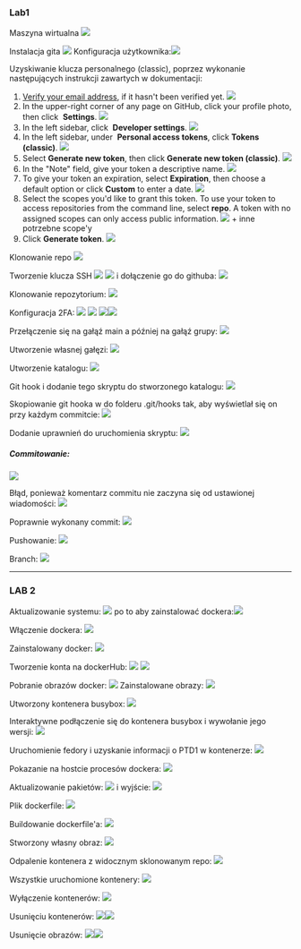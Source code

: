 ### **Lab1**
Maszyna wirtualna
![](images/Pasted%20image%2020250312165842.png)

Instalacja gita
![](images/Pasted%20image%2020250312170259.png)
Konfiguracja użytkownika:![](images/Pasted%20image%2020250313152523.png)

Uzyskiwanie klucza personalnego (classic), poprzez wykonanie następujących instrukcji zawartych w dokumentacji:
1. [Verify your email address](https://docs.github.com/en/account-and-profile/setting-up-and-managing-your-personal-account-on-github/managing-email-preferences/verifying-your-email-address), if it hasn't been verified yet.
    ![](images/Pasted%20image%2020250312171053.png)
2. In the upper-right corner of any page on GitHub, click your profile photo, then click  **Settings**.
    ![](images/Pasted%20image%2020250312171106.png)
3. In the left sidebar, click  **Developer settings**.
    ![](images/Pasted%20image%2020250312171114.png)
4. In the left sidebar, under  **Personal access tokens**, click **Tokens (classic)**.
    ![](images/Pasted%20image%2020250312171129.png)
5. Select **Generate new token**, then click **Generate new token (classic)**.
    ![](images/Pasted%20image%2020250312171153.png)
6. In the "Note" field, give your token a descriptive name.
    ![](images/Pasted%20image%2020250312171411.png)
7. To give your token an expiration, select **Expiration**, then choose a default option or click **Custom** to enter a date.
    ![](images/Pasted%20image%2020250312171437.png)
8. Select the scopes you'd like to grant this token. To use your token to access repositories from the command line, select **repo**. A token with no assigned scopes can only access public information.
    ![](images/Pasted%20image%2020250312171829.png) + inne potrzebne scope'y
9. Click **Generate token**.
![](images/Pasted%20image%2020250312172129.png) 

Klonowanie repo
![](images/Pasted%20image%2020250312173038.png)

Tworzenie klucza SSH
![](images/Pasted%20image%2020250312175304.png)
![](images/Pasted%20image%2020250312175414.png)
i dołączenie go do githuba:
![](images/Pasted%20image%2020250312175643.png)

Klonowanie repozytorium:
![](images/Pasted%20image%2020250312212704.png)

Konfiguracja 2FA:
![](images/Pasted%20image%2020250312212908.png)
![](images/Pasted%20image%2020250312212921.png)
![](images/Pasted%20image%2020250312213057.png)![](images/Pasted%20image%2020250312213145.png)

Przełączenie się na gałąź main a później na gałąź grupy:
![](images/Pasted%20image%2020250312213859.png)

Utworzenie własnej gałęzi:
![](images/Pasted%20image%2020250312214158.png)

Utworzenie katalogu:
![](images/Pasted%20image%2020250312214931.png)

Git hook i dodanie tego skryptu do stworzonego katalogu:
![](images/Pasted%20image%2020250312215615.png)

Skopiowanie git hooka w do folderu .git/hooks tak, aby wyświetlał się on przy każdym commitcie:
![](images/Pasted%20image%2020250312220313.png)

Dodanie uprawnień do uruchomienia skryptu:
![](images/Pasted%20image%2020250312221123.png)

##### Commitowanie:
![](images/Pasted%20image%2020250313152355.png)

Błąd, ponieważ komentarz commitu nie zaczyna się od ustawionej wiadomości:
![](images/Pasted%20image%2020250313152751.png)

Poprawnie wykonany commit:
![](images/Pasted%20image%2020250313152914.png)

Pushowanie:
![](images/Pasted%20image%2020250313153009.png)

Branch:
![](images/Pasted%20image%2020250313153147.png)

---

### LAB 2
Aktualizowanie systemu:
![](images/Pasted%20image%2020250313181204.png)
po to aby zainstalować dockera:![](images/Pasted%20image%2020250313182157.png)

Włączenie dockera:
![](images/Pasted%20image%2020250313183347.png)

Zainstalowany docker:
![](images/Pasted%20image%2020250313193606.png)

Tworzenie konta na dockerHub:
![](images/Pasted%20image%2020250313193703.png)
![](images/Pasted%20image%2020250313193735.png)

Pobranie obrazów docker:
![](images/Pasted%20image%2020250313194109.png)
Zainstalowane obrazy:
![](images/Pasted%20image%2020250313194132.png)

Utworzony kontenera busybox:
![](images/Pasted%20image%2020250313194251.png)

Interaktywne podłączenie się do kontenera busybox i wywołanie jego wersji:
![](images/Pasted%20image%2020250313194443.png)

Uruchomienie fedory i uzyskanie informacji o PTD1 w kontenerze:
![](images/Pasted%20image%2020250313200100.png)

Pokazanie na hostcie procesów dockera:
![](images/Pasted%20image%2020250313200322.png)

Aktualizowanie pakietów:
![](images/Pasted%20image%2020250313200448.png)
i wyjście:
![](images/Pasted%20image%2020250313200515.png)

Plik dockerfile:
![](images/Pasted%20image%2020250313201301.png)

Buildowanie dockerfile'a:
![](images/Pasted%20image%2020250313201627.png)

Stworzony własny obraz:
![](images/Pasted%20image%2020250313201709.png)

Odpalenie kontenera z widocznym sklonowanym repo:
![](images/Pasted%20image%2020250313202026.png)

Wszystkie uruchomione kontenery:
![](images/Pasted%20image%2020250313202331.png)

Wyłączenie kontenerów:
![](images/Pasted%20image%2020250313213036.png)

Usunięciu kontenerów:
![](images/Pasted%20image%2020250313213249.png)![](images/Pasted%20image%2020250313213424.png)

Usunięcie obrazów:
![](images/Pasted%20image%2020250313213324.png)![](images/Pasted%20image%2020250313213343.png)
